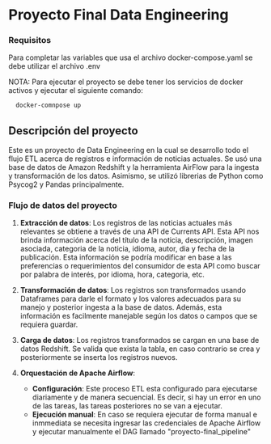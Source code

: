 # Proyecto Final Data Engineering

### Requisitos
Para completar las variables que usa el archivo docker-compose.yaml se debe utilizar el archivo .env

NOTA: Para ejecutar el proyecto se debe tener los servicios de docker activos y ejecutar el siguiente comando:
  ```bash
    docker-comnpose up
  ```
## Descripción del proyecto 

Este es un proyecto de Data Engineering en la cual se desarrollo todo el flujo ETL acerca de registros e información de noticias actuales. Se usó una base de datos de Amazon Redshift y la herramienta AirFlow para la ingesta y transformación de los datos. Asimismo, se utilizó librerias de Python como Psycog2 y Pandas principalmente.

### Flujo de datos del proyecto

1. **Extracción de datos**: Los registros de las noticias actuales más relevantes se obtiene a través de una API de Currents API. Esta API nos brinda información acerca del título de la noticia, descripción, imagen asociada, categoria de la noticia, idioma, autor, dia y fecha de la publicación. Esta información se podría modificar en base a las preferencias o requerimientos del consumidor de esta API como buscar por palabra de interés, por idioma, hora, categoria, etc.
   
2. **Transformación de datos**: Los registros son transformados usando Dataframes para darle el formato y los valores adecuados para su manejo y posterior ingesta a la base de datos. Además, esta información es facilmente manejable según los datos o campos que se requiera guardar.
   
3. **Carga de datos**: Los registros transformados se cargan en una base de datos Redshift. Se valida que exista la tabla, en caso contrario se crea y posteriormente se inserta los registros nuevos.
   
4. **Orquestación de Apache Airflow**:
   - **Configuración**: Este proceso ETL esta configurado para ejecutarse diariamente y de manera secuencial. Es decir, si hay un error en uno de las tareas, las tareas posteriores no se van a ejecutar.
   - **Ejecución manual**: En caso se requiera ejecutar de forma manual e inmmediata se necesita ingresar las credenciales de Apache Airflow y ejecutar manualmente el DAG llamado "proyecto-final_pipeline"
